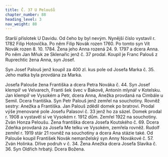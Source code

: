 ```yaml
---
title: Č. 37 U Peloušů
chapter_number: 88
heading_level: 3
nav_weight: 88
---
```




Starší příslotek U Davidu. Od čeho by byl nevým.
Nynější číslo vystavil r. 1782 Filip Hotovička. Po něm Filip Novák rozen 1760. Po tomto syn Vít
Novák rozen 8. 10. 1784. Žena jeho Anna rozená 24. 9. 1797 a dcera Anna. Po něm Jan Mňuk ze
Sklenařic jenž č. 37 prodal. Koupil je Franc Palouš z Ruprechtic žena Anna, syn Josef.


Syn Josef Palouš jenž koupil za 400 zl. kus pole od Josefa Marka č. 35. Jeho matka byla provdána
za Marka.

Josefa Palouše žena Františka a dcera Petra Nováka č. 44. Syn Josef klempíř ve Velvarech, Franti­
šek švec v Bakově, Antonín mlynář v Kotelsku. Jan klempíř ve Vysokém a Petr, dcera Anna, Anežka
provdaná na Cimbále u Semil. Dcera františka.
Syn Petr Palouš jenž zemřel na souchotiny. Rovněž sestry: Anežka a Františka.
Jan Palouš zdědil domek po bratrovi. Prodal výše jmenované pole Josefu Palasovi č. 33 jenž ho za­
sázel. Domek prodal r. 1908 a vystavěl si ve Vysokém r. 1912 dům. Zemřel 1922 na souchotiny. Zván
Honza Peloušu. Žena františka dcera Josefa Koutského č. 69. Dcera Zdeňka provdaná za Josefa Me­
telku ve Vysokém, zemřela rovněž. Rudolf zemřel r. 1919 stár 21 rovněž na souchotiny a dcera Ana­
stázie také. Od Palouše koupil František Novák nemanželský syn Anny Novákové č. 57. Zván Holinka.
Dříve podruh v č. 34. Žena Anežka dcera Josefa Slavíka č. 36. Syn Oldřich hrbatý. Dcera Božena.
